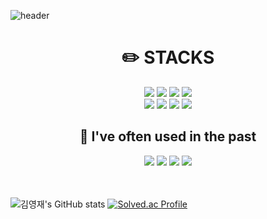 ![header](https://capsule-render.vercel.app/api?type=waving&color=gradient&height=300&section=header&text=youngjae's%20Github&fontSize=50&animation=fadeIn)


<div align=center>
  
  
  <h1> ✏️ STACKS</h1>
  
  <img src="https://img.shields.io/badge/java-3776AB?style=for-the-badge&logo=java&logoColor=white">
  <img src="https://img.shields.io/badge/springboot-6DB33F?style=for-the-badge&logo=springboot&logoColor=white">
  <img src="https://img.shields.io/badge/mysql-4479A1?style=for-the-badge&logo=mysql&logoColor=white">
  <img src="https://img.shields.io/badge/thymeleaf-005F0F?style=for-the-badge&logo=thymeleaf&logoColor=white">  

  <br>

  <img src="https://img.shields.io/badge/html5-E34F26?style=for-the-badge&logo=html5&logoColor=white">
  <img src="https://img.shields.io/badge/css3-1572B6?style=for-the-badge&logo=css3&logoColor=white">
  <img src="https://img.shields.io/badge/javascript-F7DF1E?style=for-the-badge&logo=javascript&logoColor=white">
  <img src="https://img.shields.io/badge/linux-FCC624?style=for-the-badge&logo=linux&logoColor=white">

  <br>

  <h2>🤧 I've often used in the past</h2>
  <img src="https://img.shields.io/badge/c-A8B9CC?style=for-the-badge&logo=c&logoColor=white">
  <img src="https://img.shields.io/badge/microsoftsqlserver-CC2927?style=for-the-badge&logo=microsoftsqlserver&logoColor=white">
  <img src="https://img.shields.io/badge/csharp-512BD4?style=for-the-badge&logo=csharp&logoColor=white">
  <img src="https://img.shields.io/badge/python-3776AB?style=for-the-badge&logo=python&logoColor=white">
</div>

<br>
<br>

![김영재's GitHub stats](https://github-readme-stats.vercel.app/api?username=Kim-youngjae&theme=github_dark&show_icons=true)
[![Solved.ac Profile](http://mazassumnida.wtf/api/v2/generate_badge?boj=youngjae459)](https://solved.ac/youngjae459/)



<!--
**Kim-youngjae/Kim-youngjae** is a ✨ _special_ ✨ repository because its `README.md` (this file) appears on your GitHub profile.

Here are some ideas to get you started:

- 🔭 I’m currently working on ...
- 🌱 I’m currently learning ...
- 👯 I’m looking to collaborate on ...
- 🤔 I’m looking for help with ...
- 💬 Ask me about ...
- 📫 How to reach me: ...
- 😄 Pronouns: ...
- ⚡ Fun fact: ...

- 뱃지 넣기
<img src="https://img.shields.io/badge/문자-색코드?style=for-the-badge&logo=이미지 이름&logoColor=black">

-->
